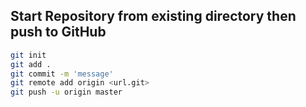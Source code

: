 

## Start Repository from existing directory then push to GitHub

```bash
git init
git add .
git commit -m 'message'
git remote add origin <url.git>
git push -u origin master
```
